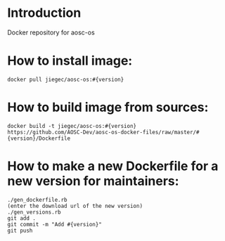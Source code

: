 # Introduction
Docker repository for aosc-os

# How to install image:
```
docker pull jiegec/aosc-os:#{version}
```

# How to build image from sources:
```
docker build -t jiegec/aosc-os:#{version}
https://github.com/AOSC-Dev/aosc-os-docker-files/raw/master/#{version}/Dockerfile
```

# How to make a new Dockerfile for a new version for maintainers:
```
./gen_dockerfile.rb
(enter the download url of the new version)
./gen_versions.rb
git add .
git commit -m "Add #{version}"
git push
```
